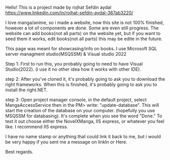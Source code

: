 Hello! This is a project made by rojhat Sefdin aydal https://www.linkedin.com/in/rojhat-sefdin-aydal-387ab3220/

I love manga/anime, so i made a website, now this site is not 100% finished, however a lot of components are done. Some are even still progress. 
The website can add books(not all parts) on the website yet, but if you want to seed them it works, edit books(not all parts) this may be edite in the future.

This page was meant for showcasing/info on books. 
I use Microsoft SQL server managment studio(MSQSSM) & Visual studio 2022 

Step 1: First to run this, you probably going to need to have Visual Studio(2022). (i use it no other idea how it works with other IDE).

step 2: After you've cloned it, it's probably going to ask you to download the right frameworks. When this is finished, it's probably going to ask you to install the right.NET.

step 3: Open project manager console, in the default project, select MangaAccessService then in the PM> write: "update-database". This will start the creation of the database on your computer. (hopefully you use MSQSSM for databasing).
It's complete when you see the word "Done." 
To test it out choose either the NovelXManga, IIS express, or whatever you feel like. I recommend IIS express. 


I have no name stamp or anything that could link it back to me, but i would be very happy if you sent me a message on linkIn or Here. 

Best regards. 
